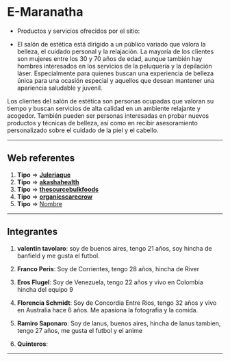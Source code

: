 # E-Maranatha

- Productos y servicios ofrecidos por el sitio:

- El salón de estética está dirigido a un público variado que valora la belleza, el cuidado personal y la relajación. La mayoría de los clientes son mujeres entre los 30 y 70 años de edad, aunque también hay hombres interesados en los servicios de la peluquería y la depilación láser. Especialmente para quienes buscan una experiencia de belleza única para una ocasión especial y aquellos que desean mantener una apariencia saludable y juvenil.

Los clientes del salón de estética son personas ocupadas que valoran su tiempo y buscan servicios de alta calidad en un ambiente relajante y acogedor. También pueden ser personas interesadas en probar nuevos productos y técnicas de belleza, así como en recibir asesoramiento personalizado sobre el cuidado de la piel y el cabello.

---

## Web referentes

1. **Tipo** => [**Juleriaque**](https://www.juleriaque.com.ar/ "este es un link de prueba")
2. **Tipo** => [**akashahealth**](https://akashahealth.com.au "esta es una web referente de una web que ofrece terapias")
3. **Tipo** => [**thesourcebulkfoods**](https://shop.thesourcebulkfoods.com.au "esta es una web que tiene me parece muy userfriendly, ademas tiene una buena gama de colores y tipografias que pueden ir bien con productos de belleza")
4. **Tipo** => [**organicscarecrow**](https://organicscarecrow.com "Un E-commerce muy user friendly, sencillo y claro")
5. **Tipo** => [Nombre](URI "informativo")

---

## Integrantes

1. **valentin tavolaro**: soy de buenos aires, tengo 21 años, soy hincha de banfield y me gusta el futbol.

2. **Franco Peris**: Soy de Corrientes, tengo 28 años, hincha de River

3. **Eros Flugel**: Soy de Venezuela, tengo 22 años y vivo en Colombia hincha del equipo 9

4. **Florencia Schmidt**: Soy de Concordia Entre Rios, tengo 32 años y vivo en Australia hace 6 años. Me apasiona la fotografia y la comida.

5. **Ramiro Saponaro**: Soy de lanus, buenos aires, hincha de lanus tambien, tengo 27 años, me gusta el futbol y el anime

6. **Quinteros**:

---
